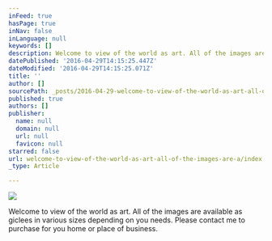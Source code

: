 ```yaml
---
inFeed: true
hasPage: true
inNav: false
inLanguage: null
keywords: []
description: Welcome to view of the world as art. All of the images are available as giclees in various sizes depending on you needs. Please contact me to purchase for you home or place of business.
datePublished: '2016-04-29T14:15:25.447Z'
dateModified: '2016-04-29T14:15:25.071Z'
title: ''
author: []
sourcePath: _posts/2016-04-29-welcome-to-view-of-the-world-as-art-all-of-the-images-are-a.md
published: true
authors: []
publisher:
  name: null
  domain: null
  url: null
  favicon: null
starred: false
url: welcome-to-view-of-the-world-as-art-all-of-the-images-are-a/index.html
_type: Article

---
```

![](https://the-grid-user-content.s3-us-west-2.amazonaws.com/8709871e-c483-473a-b790-be4b7187a998.jpg)

Welcome to view of the world as art. All of the images are available as giclees in various sizes depending on you needs. Please contact me to purchase for you home or place of business.
